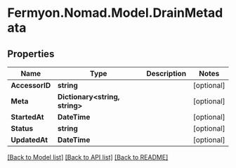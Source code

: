 # Fermyon.Nomad.Model.DrainMetadata

## Properties

Name | Type | Description | Notes
------------ | ------------- | ------------- | -------------
**AccessorID** | **string** |  | [optional] 
**Meta** | **Dictionary&lt;string, string&gt;** |  | [optional] 
**StartedAt** | **DateTime** |  | [optional] 
**Status** | **string** |  | [optional] 
**UpdatedAt** | **DateTime** |  | [optional] 

[[Back to Model list]](../README.md#documentation-for-models) [[Back to API list]](../README.md#documentation-for-api-endpoints) [[Back to README]](../README.md)

